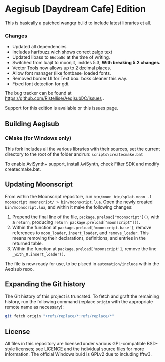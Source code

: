 # Aegisub [Daydream Cafe] Edition

This is basically a patched wangqr build to include latest libraries et all.

### Changes
- Updated all dependencies
- Includes harfbuzz wich shows correct zalgo text
- Updated libass to `66dba8d` at the time of writing.
- Switched from luajit to moonjit, incldes 5.3, **With breaking 5.2 changes.**
- Vector Tools now allows up to 2 decimal places.
- Allow font manager (like fontbase) loaded fonts.
- Removed border UI for Text box. looks cleaner this way.
- Fixed font detection for gdi.

The bug tracker can be found at https://github.com/Ristellise/AegisubDC/issues .

Support for this edition is available on this issues page.

## Building Aegisub

### CMake (for Windows only)

This fork includes all the various libraries with their sources, set the current directory to the root of the folder and run: `scripts\createcmake.bat`

To enable AviSynth+ support, install AviSynth, check Filter SDK and modify createcmake.bat.

## Updating Moonscript

From within the Moonscript repository, run `bin/moon bin/splat.moon -l moonscript moonscript/ > bin/moonscript.lua`.
Open the newly created `bin/moonscript.lua`, and within it make the following changes:

1. Prepend the final line of the file, `package.preload["moonscript"]()`, with a `return`, producing `return package.preload["moonscript"]()`.
2. Within the function at `package.preload['moonscript.base']`, remove references to `moon_loader`, `insert_loader`, and `remove_loader`. This means removing their declarations, definitions, and entries in the returned table.
3. Within the function at `package.preload['moonscript']`, remove the line `_with_0.insert_loader()`.

The file is now ready for use, to be placed in `automation/include` within the Aegisub repo.

## Expanding the Git history

The Git history of this project is truncated.
To fetch and graft the remaining history, run the following command (replace `origin` with the appropriate remote name as necessary):

```sh
git fetch origin "+refs/replace/*:refs/replace/*"
```

## License

All files in this repository are licensed under various GPL-compatible BSD-style licenses; see LICENCE and the individual source files for more information.
The official Windows build is GPLv2 due to including fftw3.
